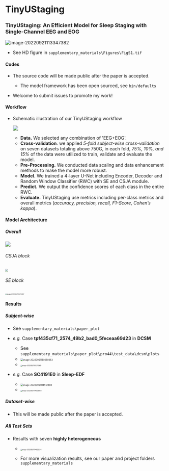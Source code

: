 
# TinyUStaging

### TinyUStaging: An Efficient Model for Sleep Staging with Single-Channel EEG and EOG

![image-20220921113347382](https://s2.loli.net/2022/09/21/s4P8HuF7lTgWO5p.png)

- See HD figure in `supplementary_materials\Figures\FigS1.tif`

#### Codes

- The source code will be made public after the paper is accepted. 
  - The model framework has been open sourced, see `bin/defaults`

- Welcome to submit issues to promote my work!

#### Workflow

- Schematic illustration of our TinyUStaging workflow

  ![](https://s2.loli.net/2022/09/21/uUevaWczIrKCVBm.png)

  - **Data.** We selected any combination of 'EEG+EOG'. 
  - **Cross-validation**. we applied *5-fold subject-wise cross-validation* on seven datasets totaling above 750G, in each fold, *75%, 10%, and 15%* of the data were utilized to train, validate and evaluate the model. 
  - **Pre-Processing.** We conducted data scaling and data enhancement methods to make the model more robust. 
  - **Model.** We trained a 4-layer U-Net including Encoder, Decoder and Random Window Classifier (RWC) with SE and CSJA module. 
  - **Predict.** We output the confidence scores of each class in the entire RWC. 
  - **Evaluate.** TinyUStaging use metrics including per-class metrics and overall metrics (*accuracy, precision, recall, F1-Score, Cohen’s kappa*). 

#### Model Architecture

##### Overall 

![](https://s2.loli.net/2022/09/21/KXW5T138QnYMOaB.png)

###### CSJA block

<img src="https://s2.loli.net/2022/09/21/KGH7fSiJPvr5YeU.png" style="zoom: 50%;" />

###### SE block

<img src="https://s2.loli.net/2022/09/21/PjIeqL2WwsOGo39.png" alt="image-20220921114210287" style="zoom: 30%;" />

#### Results

##### Subject-wise

- See `supplementary_materials\paper_plot`
- *e.g.* Case **tpf435cf71_2574_49b2_bad0_5feceaa69d23** in **DCSM**
  - See `supplementary_materials\paper_plot\pro44\test_data\dcsm\plots`
  - <img src="https://s2.loli.net/2022/09/21/RMmwQOv5P9WH1Uq.png" alt="image-20220921160250353" style="zoom: 50%;" />
  - <img src="https://s2.loli.net/2022/09/21/WSfdznRmpFaQNJY.png" alt="image-20220921160213160" style="zoom: 33%;" />

- *e.g.* Case **SC4191E0** in **Sleep-EDF**
  - <img src="https://s2.loli.net/2022/09/21/j2bSOfcekYM8uG1.png" alt="image-20220921114512898" style="zoom: 50%;" />
  - <img src="https://s2.loli.net/2022/09/21/oTEmFOuGrpwxCfc.png" alt="image-20220921114529993" style="zoom: 33%;" />

##### Dataset-wise

- This will be made public after the paper is accepted. 

##### All Test Sets

- Results with seven **highly heterogeneous**

  - <img src="https://s2.loli.net/2022/09/21/H7g5kEuTrsFqaLw.png" alt="image-20220921114922524" style="zoom: 33%;" />

  - For more visualization results, see our paper and project folders `supplementary_materials`

